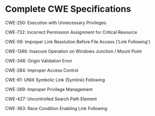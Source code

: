

# Complete CWE Specifications

CWE-250: Execution with Unnecessary Privileges

CWE-732: Incorrect Permission Assignment for Critical Resource

CWE-59: Improper Link Resolution Before File Access ('Link Following')

CWE-1386: Insecure Operation on Windows Junction / Mount Point

CWE-346: Origin Validation Error

CWE-284: Improper Access Control

CWE-61: UNIX Symbolic Link (Symlink) Following

CWE-269: Improper Privilege Management

CWE-427: Uncontrolled Search Path Element

CWE-363: Race Condition Enabling Link Following